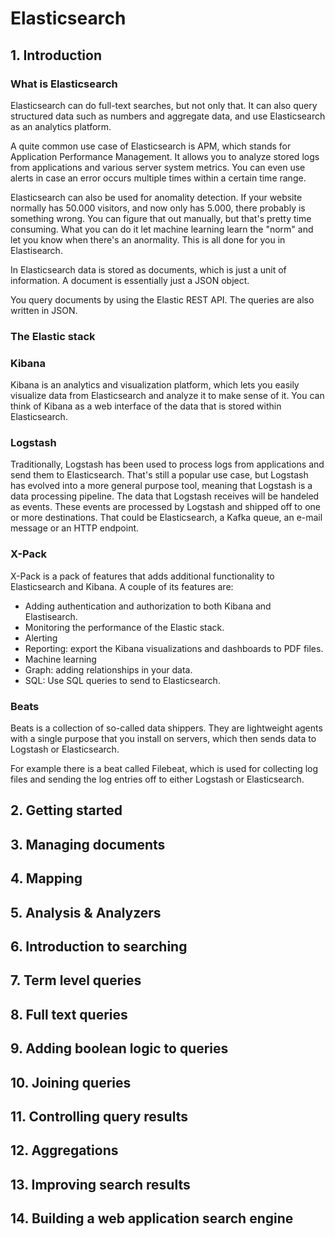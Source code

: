 # Elasticsearch

## 1. Introduction
### What is Elasticsearch
Elasticsearch can do full-text searches, but not only that. It can also query structured data such as numbers and aggregate data, and use Elasticsearch as an analytics platform. 

A quite common use case of Elasticsearch is APM, which stands for Application Performance Management. It allows you to analyze stored logs from applications and various server system metrics. You can even use alerts in case an error occurs multiple times within a certain time range. 

Elasticsearch can also be used for anomality detection. If your website normally has 50.000 visitors, and now only has 5.000, there probably is something wrong. You can figure that out manually, but that's pretty time consuming. What you can do it let machine learning learn the "norm" and let you know when there's an anormality. This is all done for you in Elastisearch.

In Elasticsearch data is stored as documents, which is just a unit of information. A document is essentially just a JSON object. 

You query documents by using the Elastic REST API. The queries are also written in JSON. 

### The Elastic stack
### Kibana
Kibana is an analytics and visualization platform, which lets you easily visualize data from Elasticsearch and analyze it to make sense of it. You can think of Kibana as a web interface of the data that is stored within Elasticsearch. 

### Logstash
Traditionally, Logstash has been used to process logs from applications and send them to Elasticsearch. That's still a popular use case, but Logstash has evolved into a more general purpose tool, meaning that Logstash is a data processing pipeline. The data that Logstash receives will be handeled as events. These events are processed by Logstash and shipped off to one or more destinations. That could be Elasticsearch, a Kafka queue, an e-mail message or an HTTP endpoint. 

### X-Pack
X-Pack is a pack of features that adds additional functionality to Elasticsearch and Kibana. A couple of its features are:
- Adding authentication and authorization to both Kibana and Elastisearch.
- Monitoring the performance of the Elastic stack.
- Alerting
- Reporting: export the Kibana visualizations and dashboards to PDF files.
- Machine learning
- Graph: adding relationships in your data.
- SQL: Use SQL queries to send to Elasticsearch.

### Beats
Beats is a collection of so-called data shippers. They are lightweight agents with a single purpose that you install on servers, which then sends data to Logstash or Elasticsearch. 

For example there is a beat called Filebeat, which is used for collecting log files and sending the log entries off to either Logstash or Elasticsearch. 

## 2. Getting started

## 3. Managing documents 

## 4. Mapping

## 5. Analysis & Analyzers

## 6. Introduction to searching

## 7. Term level queries

## 8. Full text queries

## 9. Adding boolean logic to queries

## 10. Joining queries

## 11. Controlling query results

## 12. Aggregations

## 13. Improving search results

## 14. Building a web application search engine